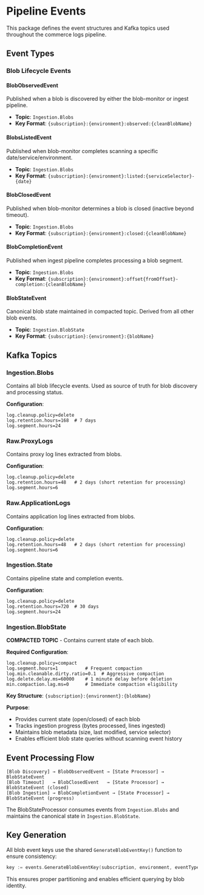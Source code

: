 # Pipeline Events

This package defines the event structures and Kafka topics used throughout the commerce logs pipeline.

## Event Types

### Blob Lifecycle Events

#### BlobObservedEvent
Published when a blob is discovered by either the blob-monitor or ingest pipeline.
- **Topic**: `Ingestion.Blobs`
- **Key Format**: `{subscription}:{environment}:observed:{cleanBlobName}`

#### BlobsListedEvent
Published when blob-monitor completes scanning a specific date/service/environment.
- **Topic**: `Ingestion.Blobs`
- **Key Format**: `{subscription}:{environment}:listed:{serviceSelector}-{date}`

#### BlobClosedEvent
Published when blob-monitor determines a blob is closed (inactive beyond timeout).
- **Topic**: `Ingestion.Blobs`
- **Key Format**: `{subscription}:{environment}:closed:{cleanBlobName}`

#### BlobCompletionEvent
Published when ingest pipeline completes processing a blob segment.
- **Topic**: `Ingestion.Blobs`
- **Key Format**: `{subscription}:{environment}:offset{fromOffset}-completion:{cleanBlobName}`

#### BlobStateEvent
Canonical blob state maintained in compacted topic. Derived from all other blob events.
- **Topic**: `Ingestion.BlobState`
- **Key Format**: `{subscription}:{environment}:{blobName}`

## Kafka Topics

### Ingestion.Blobs
Contains all blob lifecycle events. Used as source of truth for blob discovery and processing status.

**Configuration**:
```properties
log.cleanup.policy=delete
log.retention.hours=168  # 7 days
log.segment.hours=24
```

### Raw.ProxyLogs
Contains proxy log lines extracted from blobs.

**Configuration**:
```properties
log.cleanup.policy=delete
log.retention.hours=48   # 2 days (short retention for processing)
log.segment.hours=6
```

### Raw.ApplicationLogs
Contains application log lines extracted from blobs.

**Configuration**:
```properties
log.cleanup.policy=delete
log.retention.hours=48   # 2 days (short retention for processing)
log.segment.hours=6
```

### Ingestion.State
Contains pipeline state and completion events.

**Configuration**:
```properties
log.cleanup.policy=delete
log.retention.hours=720  # 30 days
log.segment.hours=24
```

### Ingestion.BlobState
**COMPACTED TOPIC** - Contains current state of each blob.

**Required Configuration**:
```properties
log.cleanup.policy=compact
log.segment.hours=1          # Frequent compaction
log.min.cleanable.dirty.ratio=0.1  # Aggressive compaction
log.delete.delay.ms=60000    # 1 minute delay before deletion
min.compaction.lag.ms=0      # Immediate compaction eligibility
```

**Key Structure**: `{subscription}:{environment}:{blobName}`

**Purpose**: 
- Provides current state (open/closed) of each blob
- Tracks ingestion progress (bytes processed, lines ingested)
- Maintains blob metadata (size, last modified, service selector)
- Enables efficient blob state queries without scanning event history

## Event Processing Flow

```
[Blob Discovery] → BlobObservedEvent → [State Processor] → BlobStateEvent
[Blob Timeout]   → BlobClosedEvent   → [State Processor] → BlobStateEvent (closed)
[Blob Ingestion] → BlobCompletionEvent → [State Processor] → BlobStateEvent (progress)
```

The BlobStateProcessor consumes events from `Ingestion.Blobs` and maintains the canonical state in `Ingestion.BlobState`.

## Key Generation

All blob event keys use the shared `GenerateBlobEventKey()` function to ensure consistency:

```go
key := events.GenerateBlobEventKey(subscription, environment, eventType, blobName)
```

This ensures proper partitioning and enables efficient querying by blob identity. 